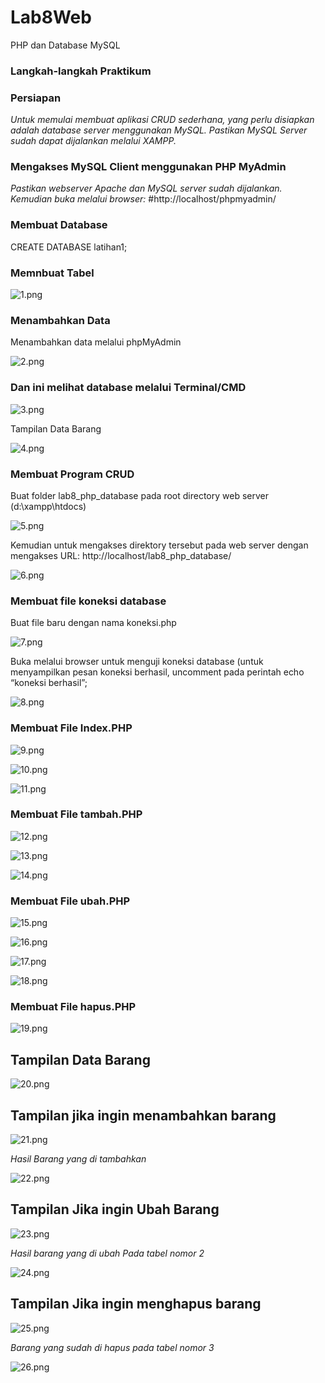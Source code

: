 # Lab8Web
PHP dan Database MySQL
### Langkah-langkah Praktikum
### Persiapan
*Untuk memulai membuat aplikasi CRUD sederhana, yang perlu disiapkan adalah database server menggunakan MySQL. Pastikan MySQL Server sudah dapat dijalankan melalui XAMPP.*

### Mengakses MySQL Client menggunakan PHP MyAdmin
*Pastikan webserver Apache dan MySQL server sudah dijalankan. Kemudian buka melalui browser:* #http://localhost/phpmyadmin/

### Membuat Database
CREATE DATABASE latihan1;

### Memnbuat Tabel

![1.png](img/1.png)

### Menambahkan Data
Menambahkan data melalui phpMyAdmin

![2.png](img/2.png)

### Dan ini melihat database melalui Terminal/CMD

![3.png](img/3.png)

Tampilan Data Barang

![4.png](img/4.png)

### Membuat Program CRUD
Buat folder lab8_php_database pada root directory web server (d:\xampp\htdocs)

![5.png](img/5.png)

Kemudian untuk mengakses direktory tersebut pada web server dengan mengakses URL:
http://localhost/lab8_php_database/

![6.png](img/6.png)

### Membuat file koneksi database
Buat file baru dengan nama koneksi.php

![7.png](img/7.png)

Buka melalui browser untuk menguji koneksi database (untuk menyampilkan pesan
koneksi berhasil, uncomment pada perintah echo “koneksi berhasil”;

![8.png](img/8.png)

### Membuat File Index.PHP

![9.png](img/9.png)

![10.png](img/10.png)

![11.png](img/11.png)

### Membuat File tambah.PHP

![12.png](img/12.png)

![13.png](img/13.png)

![14.png](img/14.png)

### Membuat File ubah.PHP

![15.png](img/15.png)

![16.png](img/16.png)

![17.png](img/17.png)

![18.png](img/18.png)

### Membuat File hapus.PHP

![19.png](img/19.png)

## Tampilan Data Barang

![20.png](img/20.png)

## Tampilan jika ingin menambahkan barang

![21.png](img/21.png)

*Hasil Barang yang di tambahkan*

![22.png](img/22.png)

## Tampilan Jika ingin Ubah Barang

![23.png](img/23.png)

*Hasil barang yang di ubah Pada tabel nomor 2*

![24.png](img/24.png)

## Tampilan Jika ingin menghapus barang 

![25.png](img/25.png)

*Barang yang sudah di hapus pada tabel nomor 3*

![26.png](img/26.png)



